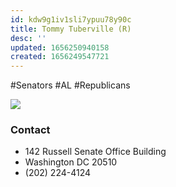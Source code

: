 ```yaml
---
id: kdw9g1iv1sli7ypuu78y90c
title: Tommy Tuberville (R)
desc: ''
updated: 1656250940158
created: 1656249547721
---
```


#Senators #AL #Republicans

![](/assets/images/2022-06-26-08-19-26.png)

### Contact

- 142 Russell Senate Office Building
- Washington DC 20510
- (202) 224-4124
